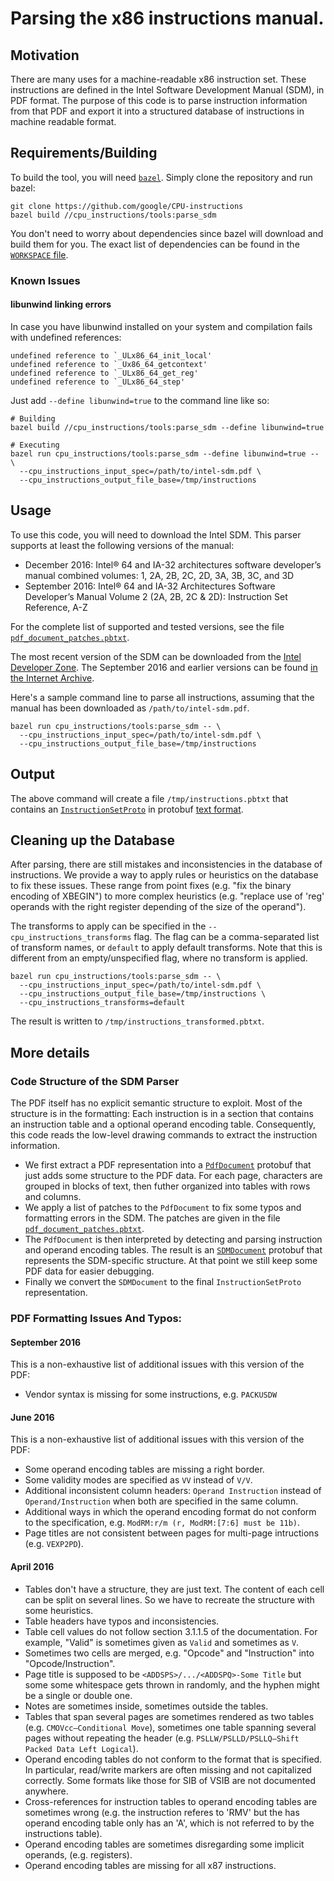 
# Parsing the x86 instructions manual.

## Motivation

There are many uses for a machine-readable x86 instruction set.
These instructions are defined in the Intel Software Development
Manual (SDM), in PDF format. The purpose of this code is to parse
instruction information from that PDF and export it into a structured database
of instructions in machine readable format.


## Requirements/Building

To build the tool, you will need [`bazel`](http://bazel.io). Simply clone the
repository and run bazel:

```
git clone https://github.com/google/CPU-instructions
bazel build //cpu_instructions/tools:parse_sdm
```

You don't need to worry about dependencies since bazel will download and build
them for you. The exact list of dependencies can be found in the
[`WORKSPACE` file](WORKSPACE).

### Known Issues

#### libunwind linking errors

In case you have libunwind installed on your system and compilation fails with undefined references:

```
undefined reference to `_ULx86_64_init_local'
undefined reference to `_Ux86_64_getcontext'
undefined reference to `_ULx86_64_get_reg'
undefined reference to `_ULx86_64_step'
```

Just add `--define libunwind=true` to the command line like so:

```
# Building
bazel build //cpu_instructions/tools:parse_sdm --define libunwind=true

# Executing
bazel run cpu_instructions/tools:parse_sdm --define libunwind=true -- \
  --cpu_instructions_input_spec=/path/to/intel-sdm.pdf \
  --cpu_instructions_output_file_base=/tmp/instructions
```

## Usage

To use this code, you will need to download the Intel SDM. This parser supports
at least the following versions of the manual:

*   December 2016: Intel® 64 and IA-32 architectures software developer’s manual
    combined volumes: 1, 2A, 2B, 2C, 2D, 3A, 3B, 3C, and 3D
*   September 2016: Intel® 64 and IA-32 Architectures Software Developer’s
    Manual Volume 2 (2A, 2B, 2C & 2D): Instruction Set Reference, A-Z

For the complete list of supported and tested versions, see the file
[`pdf_document_patches.pbtxt`](cpu_instructions/x86/pdf/pdf_document_patches.pbtxt).

The most recent version of the SDM can be downloaded from the [Intel Developer
Zone](https://software.intel.com/en-us/articles/intel-sdm). The September 2016
and earlier versions can be found [in the Internet
Archive](https://web.archive.org/web/20161029005713/http://www.intel.com/content/dam/www/public/us/en/documents/manuals/64-ia-32-architectures-software-developer-instruction-set-reference-manual-325383.pdf).

Here's a sample command line to parse all instructions, assuming that the manual
has been downloaded as `/path/to/intel-sdm.pdf`.

```
bazel run cpu_instructions/tools:parse_sdm -- \
  --cpu_instructions_input_spec=/path/to/intel-sdm.pdf \
  --cpu_instructions_output_file_base=/tmp/instructions
```

## Output

The above command will create a file `/tmp/instructions.pbtxt` that contains an
[`InstructionSetProto`](cpu_instructions/proto/instructions.proto) in protobuf
[text format](https://developers.google.com/protocol-buffers/docs/reference/cpp/google.protobuf.text_format).


## Cleaning up the Database

After parsing, there are still mistakes and inconsistencies in the database of
instructions. We provide a way to apply rules or heuristics on the database to
fix these issues. These range from point fixes (e.g. "fix the binary encoding of
XBEGIN") to more complex heuristics (e.g. "replace use of 'reg' operands
with the right register depending of the size of the operand").

The transforms to apply can be specified in the `--cpu_instructions_transforms`
flag. The flag can be a comma-separated list of transform names, or `default` to
apply default transforms. Note that this is different from an empty/unspecified
flag, where no transform is applied.

```
bazel run cpu_instructions/tools:parse_sdm -- \
  --cpu_instructions_input_spec=/path/to/intel-sdm.pdf \
  --cpu_instructions_output_file_base=/tmp/instructions \
  --cpu_instructions_transforms=default
```

The result is written to `/tmp/instructions_transformed.pbtxt`.

## More details

### Code Structure of the SDM Parser

The PDF itself has no explicit semantic structure to exploit. Most of the
structure is in the formatting: Each instruction is in a section that contains
an instruction table and a optional operand encoding table. Consequently, this
code reads the low-level drawing commands to extract the instruction
information.

*   We first extract a PDF representation into a
    [`PdfDocument`](cpu_instructions/x86/pdf/pdf_document.proto) protobuf that
    just adds some structure to the PDF data. For each page, characters are
    grouped in blocks of text, then futher organized into tables with rows and
    columns.
*   We apply a list of patches to the `PdfDocument` to fix some typos and
    formatting errors in the SDM. The patches are given in the file
    [`pdf_document_patches.pbtxt`](cpu_instructions/x86/pdf/pdf_document_patches.pbtxt).
*   The `PdfDocument` is then interpreted by detecting and parsing instruction
    and operand encoding tables. The result is an
    [`SDMDocument`](cpu_instructions/x86/pdf/pdf_document.proto) protobuf that
    represents the SDM-specific structure. At that point we still keep some
    PDF data for easier debugging.
*   Finally we convert the `SDMDocument` to the final `InstructionSetProto`
    representation.


### PDF Formatting Issues And Typos:

#### September 2016

This is a non-exhaustive list of additional issues with this version of the PDF:

*   Vendor syntax is missing for some instructions, e.g. `PACKUSDW`

#### June 2016

This is a non-exhaustive list of additional issues with this version of the PDF:

*   Some operand encoding tables are missing a right border.
*   Some validity modes are specified as `VV` instead of `V/V`.
*   Additional inconsistent column headers: `Operand Instruction` instead of
    `Operand/Instruction` when both are specified in the same column.
*   Additional ways in which the operand encoding format do not conform to the
    specification, e.g. `ModRM:r/m (r, ModRM:[7:6] must be 11b)`.
*   Page titles are not consistent between pages for multi-page intructions
    (e.g. `VEXP2PD`).

#### April 2016

*   Tables don't have a structure, they are just text. The content of each cell
    can be split on several lines. So we have to recreate the structure with
    some heuristics.
*   Table headers have typos and inconsistencies.
*   Table cell values do not follow section 3.1.1.5 of the documentation. For
    example, "Valid" is sometimes given as `Valid` and sometimes as `V`.
*   Sometimes two cells are merged, e.g. "Opcode" and "Instruction" into
    "Opcode/Instruction".
*   Page title is supposed to be `<ADDSPS>/.../<ADDSPQ>-Some Title` but some
    some whitespace gets thrown in randomly, and the hyphen might be a single or
    double one.
*   Notes are sometimes inside, sometimes outside the tables.
*   Tables that span several pages are sometimes rendered as two tables (e.g.
    `CMOVcc—Conditional Move`), sometimes one table spanning several pages
    without repeating the header (e.g. `PSLLW/PSLLD/PSLLQ—Shift Packed Data Left
    Logical`).
*   Operand encoding tables do not conform to the format that is specified. In
    particular, read/write markers are often missing and not capitalized
    correctly. Some formats like those for SIB of VSIB are not documented
    anywhere.
*   Cross-references for instruction tables to operand encoding tables are
    sometimes wrong (e.g. the instruction referes to 'RMV' but the has operand
    encoding table only has an 'A', which is not referred to by the instructions
    table).
*   Operand encoding tables are sometimes disregarding some implicit operands,
    (e.g. registers).
*   Operand encoding tables are missing for all x87 instructions.

